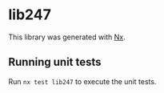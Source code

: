 # lib247

This library was generated with [Nx](https://nx.dev).

## Running unit tests

Run `nx test lib247` to execute the unit tests.
